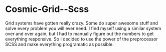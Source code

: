 # Cosmic-Grid--Scss
Grid systems have gotten really crazy. Some do super awesome stuff and solve every problem you will ever need. I find myself using a similar system over and over again, but I had to manually figure out the numbers to get everything responsive. So I decided to use the power of the preprocessor SCSS and make everything programatic as possible.
